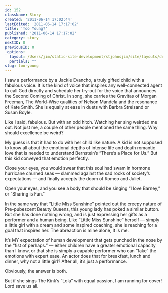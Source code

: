 ```yaml
---
id: 152
className: Story
created: '2011-06-14 17:02:44'
lastEdited: '2011-06-14 17:17:02'
title: 'Too Young?'
published: '2011-06-14 17:17:02'
category: story
nextID: 0
previousID: 0
_options:
  layout: /Users/jim/static-site-development/stjohnsjim/site/layouts/default.static.ttml
  partials: ""
slug: too-young
---
```

<p>I saw a performance by a Jackie Evancho, a truly gifted child with a fabulous voice.  It is the kind of voice that inspires any well-connected agent to call God directly and schedule her try-out for the voice that announces the Second Coming of Christ.  In song, she carries the Gravitas of Morgan Freeman, The World-Wise qualities of Nelson Mandela and the resonance of Kate Smith.  She is equally at ease in duets with Barbra Streisand or Susan Boyle.</p>
<p>Like I said, fabulous.  But with an odd hitch.  Watching her sing weirded me out.  Not just me, a couple of other people mentioned the same thing.  Why should excellence be weird?</p>
<p>My guess is that it had to do with her child like nature.  A kid is not supposed to know all about the emotional depths of intense life and death romantic love that is needed to understand Bernstein&rsquo;s &ldquo;There&rsquo;s a Place for Us.&rdquo;  But this kid conveyed that emotion perfectly.</p>
<p>Close your eyes, you would swear that this soul had swam in hormone hurricane churned seas &mdash; slammed against the sad rocks of society&rsquo;s expectations &mdash; and finally accepts the doom of Romeo and Juliet.</p>
<p>Open your eyes, and you see a body that should be singing &ldquo;I love Barney,&rdquo; or &ldquo;Sharing is Fun.&rdquo;</p>
<p>In the same way that &ldquo;Little Miss Sunshine&rdquo; pointed out the creepy nature of Pre-pubescent Beauty Queens, this young lady has poked a similar button.  But she has done nothing wrong, and is just expressing her gifts as a performer and a human being.  Like &ldquo;Little Miss Sunshine&rdquo; herself &mdash; simply a little girl with a dream and some inspired coaching, she is reaching for a goal that inspires her.  The abreaction is mine alone, It is me.</p>
<p>It&rsquo;s MY expectation of human development that gets punched in the nose by the &ldquo;fist of perhaps.&rdquo;  &mdash; either children have a greater emotional capacity than I know, or that she is simply a capable performer who can &ldquo;fake&rdquo; the emotions with expert ease.  An actor does that for breakfast, lunch and dinner, why not a little girl?  After all, it&rsquo;s just a performance.</p>
<p>Obviously, the answer is both.</p>
<p>But if she sings The Kink&rsquo;s &ldquo;Lola&rdquo; with equal passion,  I am running for cover!  Lord save us all.</p>